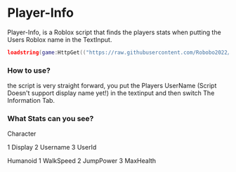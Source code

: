 # Player-Info

Player-Info, is a Roblox script that finds the players stats when putting the Users Roblox name in the TextInput.

```lua
loadstring(game:HttpGet(("https://raw.githubusercontent.com/Robobo2022/Player-Info/main/Main.lua"), true))()
```

### How to use?
the script is very straight forward, you put the Players UserName (Script Doesn't support display name yet!) in the textinput and then switch The Information Tab.

### What Stats can you see?
Character

1 Display
2 Username
3 UserId

Humanoid
1 WalkSpeed
2 JumpPower
3 MaxHealth
